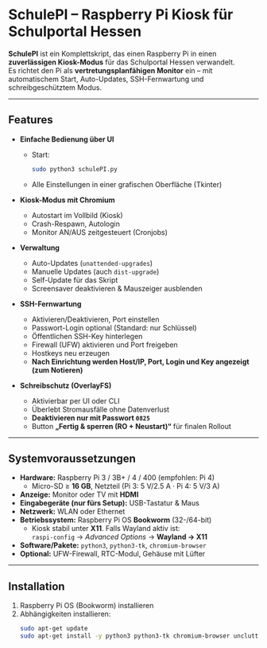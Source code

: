 # SchulePI – Raspberry Pi Kiosk für Schulportal Hessen

**SchulePI** ist ein Komplettskript, das einen Raspberry Pi in einen **zuverlässigen Kiosk-Modus** für das Schulportal Hessen verwandelt.  
Es richtet den Pi als **vertretungsplanfähigen Monitor** ein – mit automatischem Start, Auto-Updates, SSH-Fernwartung und schreibgeschütztem Modus.

---

## Features

- **Einfache Bedienung über UI**  
  - Start:
    ```bash
    sudo python3 schulePI.py
    ```
  - Alle Einstellungen in einer grafischen Oberfläche (Tkinter)

- **Kiosk-Modus mit Chromium**
  - Autostart im Vollbild (Kiosk)
  - Crash-Respawn, Autologin
  - Monitor AN/AUS zeitgesteuert (Cronjobs)

- **Verwaltung**
  - Auto-Updates (`unattended-upgrades`)
  - Manuelle Updates (auch `dist-upgrade`)
  - Self-Update für das Skript
  - Screensaver deaktivieren & Mauszeiger ausblenden

- **SSH-Fernwartung**
  - Aktivieren/Deaktivieren, Port einstellen
  - Passwort-Login optional (Standard: nur Schlüssel)
  - Öffentlichen SSH-Key hinterlegen
  - Firewall (UFW) aktivieren und Port freigeben
  - Hostkeys neu erzeugen
  - **Nach Einrichtung werden Host/IP, Port, Login und Key angezeigt (zum Notieren)**

- **Schreibschutz (OverlayFS)**
  - Aktivierbar per UI oder CLI
  - Überlebt Stromausfälle ohne Datenverlust
  - **Deaktivieren nur mit Passwort `0825`**
  - Button **„Fertig & sperren (RO + Neustart)“** für finalen Rollout

---

## Systemvoraussetzungen

- **Hardware:** Raspberry Pi 3 / 3B+ / 4 / 400 (empfohlen: Pi 4)  
  - Micro-SD ≥ **16 GB**, Netzteil (Pi 3: 5 V/2.5 A · Pi 4: 5 V/3 A)
- **Anzeige:** Monitor oder TV mit **HDMI**
- **Eingabegeräte (nur fürs Setup):** USB-Tastatur & Maus
- **Netzwerk:** WLAN oder Ethernet
- **Betriebssystem:** Raspberry Pi OS **Bookworm** (32-/64-bit)  
  - Kiosk stabil unter **X11**. Falls Wayland aktiv ist:  
    `raspi-config` → *Advanced Options* → **Wayland → X11**
- **Software/Pakete:** `python3`, `python3-tk`, `chromium-browser`  
- **Optional:** UFW-Firewall, RTC-Modul, Gehäuse mit Lüfter

---

## Installation

1. Raspberry Pi OS (Bookworm) installieren
2. Abhängigkeiten installieren:
   ```bash
   sudo apt-get update
   sudo apt-get install -y python3 python3-tk chromium-browser unclutter xscreensaver ufw
